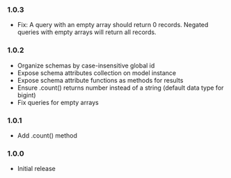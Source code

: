 ### 1.0.3

  * Fix: A query with an empty array should return 0 records. Negated queries with empty arrays will return all records.

### 1.0.2

  * Organize schemas by case-insensitive global id
  * Expose schema attributes collection on model instance
  * Expose schema attribute functions as methods for results
  * Ensure .count() returns number instead of a string (default data type for bigint)
  * Fix queries for empty arrays

### 1.0.1

  * Add .count() method

### 1.0.0

  * Initial release
